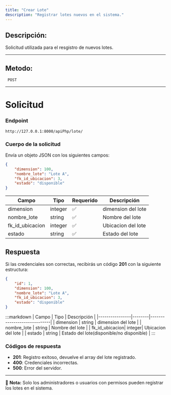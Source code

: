 ```yaml
---
title: "Crear Lote"
description: "Registrar lotes nuevos en el sistema."
---
```



## Descripción:
Solicitud utilizada  para el resgistro de nuevos lotes.

---


## Metodo: 
```
 POST
```
---


# **Solicitud**

### **Endpoint**
```
http://127.0.0.1:8000/apiPhp/lote/
```

### **Cuerpo de la solicitud**
Envía un objeto JSON con los siguientes campos:

```json
{
    "dimension": 100,
    "nombre_lote": "Lote A",
    "fk_id_ubicacion": 3,
    "estado": "disponible"
}
```

| Campo           | Tipo   | Requerido | Descripción                |
|----------------|--------|-----------|-----------------------------|
| dimension      | integer| ✅       | dimension del lote  |
| nombre_lote    | string | ✅       | Nombre del lote     |
| fk_id_ubicacion| integer| ✅       | Ubicacion del lote   |
| estado         | string | ✅       | Estado del lote     | 

## **Respuesta**

Si las credenciales son correctas, recibirás un código **201** con la siguiente estructura:

```json
{
    "id": 1,
    "dimension": 100,
    "nombre_lote": "Lote A",
    "fk_id_ubicacion": 3,
    "estado": "disponible"
}
```

:::markdown
| Campo           | Tipo   | Descripción                |
|----------------|--------|-----------------------------|
| dimension      | string | dimension del lote |
| nombre_lote    | string | Nombre del lote  |
| fk_id_ubicacion| integer| Ubicacion del lote |
| estado         | string | Estado del lote(disponible/no disponible) |
:::


### **Códigos de respuesta**
- **201**: Registro exitoso, devuelve el array del lote registrado.
- **400**: Credenciales incorrectas.
- **500**: Error del servidor.

---

📄 **Nota:** Solo los administradores o usuarios con permisos pueden registrar los lotes en el sistema.

